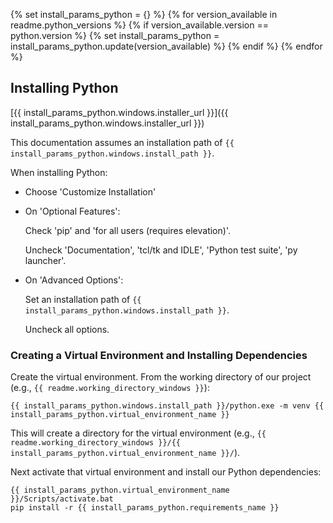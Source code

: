 {% set install_params_python = {} %}
{% for version_available in readme.python_versions %}
{% if version_available.version == python.version %}
{% set install_params_python = install_params_python.update(version_available) %}
{% endif %}
{% endfor %}
## Installing Python

[{{ install_params_python.windows.installer_url }}]({{ install_params_python.windows.installer_url }})

This documentation assumes an installation path of `{{ install_params_python.windows.install_path }}`.

When installing Python:

- Choose 'Customize Installation'
- On 'Optional Features':

  Check 'pip' and 'for all users (requires elevation)'.

  Uncheck 'Documentation', 'tcl/tk and IDLE', 'Python test suite', 'py launcher'.

- On 'Advanced Options':

  Set an installation path of `{{ install_params_python.windows.install_path }}`.

  Uncheck all options.

### Creating a Virtual Environment and Installing Dependencies

Create the virtual environment. From the working directory of our project (e.g., `{{ readme.working_directory_windows }}`):

~~~
{{ install_params_python.windows.install_path }}/python.exe -m venv {{ install_params_python.virtual_environment_name }}
~~~

This will create a directory for the virtual environment (e.g., `{{ readme.working_directory_windows }}/{{ install_params_python.virtual_environment_name }}/`).

Next activate that virtual environment and install our Python dependencies:

~~~
{{ install_params_python.virtual_environment_name }}/Scripts/activate.bat
pip install -r {{ install_params_python.requirements_name }}
~~~


